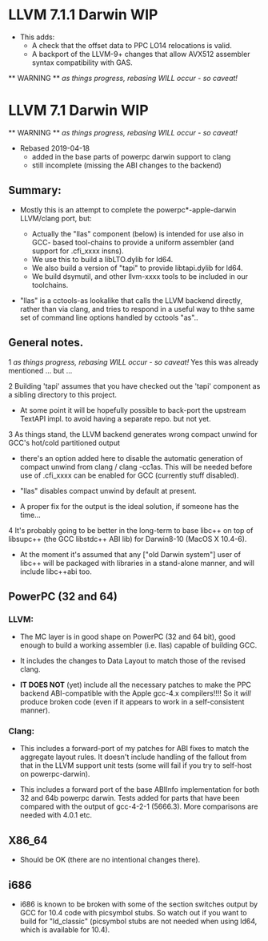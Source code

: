 # LLVM 7.1.1 Darwin WIP

 * This adds:
   * A check that the offset data to PPC LO14 relocations is valid.
   * A backport of the LLVM-9+ changes that allow AVX512 assembler
     syntax compatibility with GAS.

** WARNING **  *as things progress, rebasing WILL occur - so caveat!*

# LLVM 7.1 Darwin WIP

** WARNING **  *as things progress, rebasing WILL occur - so caveat!*

* Rebased 2019-04-18
  - added in the base parts of powerpc darwin support to clang
  - still incomplete (missing the ABI changes to the backend)

## Summary:

 * Mostly this is an attempt to complete the powerpc*-apple-darwin LLVM/clang
   port, but:
 
   * Actually the "llas" component (below) is intended for use also in GCC-
     based tool-chains to provide a uniform assembler (and support for
     .cfi_xxxx insns).
   * We use this to build a libLTO.dylib for ld64.
   * We also build a version of "tapi" to provide libtapi.dylib for ld64.
   * We build dsymutil, and other llvm-xxxx tools to be included in our
     toolchains.

 * "llas" is a cctools-as lookalike that calls the LLVM backend directly,
   rather than via clang, and tries to respond in a useful way to thhe same
   set of command line options handled by cctools "as"..

## General notes.

 1 *as things progress, rebasing WILL occur - so caveat!* 
   Yes this was already mentioned ... but ... 

 2 Building 'tapi' assumes that you have checked out the 'tapi' component as
   a sibling directory to this project.
   
   * At some point it will be hopefully possible to back-port the upstream
    TextAPI impl. to avoid having a separate repo. but not yet.

 3 As things stand, the LLVM backend generates wrong compact unwind for
   GCC's hot/cold partitioned output
   * there's an option added here to disable the automatic generation of
     compact unwind from clang / clang -cc1as.  This will be needed before
     use of .cfi_xxxx can be enabled for GCC (currently stuff disabled).

   * "llas" disables compact unwind by default at present.
   * A proper fix for the output is the ideal solution, if someone has the
     time...

 4 It's probably going to be better in the long-term to base libc++ on top
   of libsupc++ (the GCC libstdc++ ABI lib) for Darwin8-10 (MacOS X 10.4-6).
   
   * At the moment it's assumed that any ["old Darwin system"] user of libc++
     will be packaged with libraries in a stand-alone manner, and will include
     libc++abi too.

## PowerPC (32 and 64)

### LLVM:

 * The MC layer is in good shape on PowerPC (32 and 64 bit), good enough to
   build a working assembler (i.e. llas) capable of building GCC.

 * It includes the changes to Data Layout to match those of the revised clang.

 * **IT DOES NOT** (yet) include all the necessary patches to make the PPC
   backend ABI-compatible with the Apple gcc-4.x compilers!!!! So it *will*
   produce broken code (even if it appears to work in a self-consistent manner).

### Clang:

 * This includes a forward-port of my patches for ABI fixes to match the
   aggregate layout rules.  It doesn't include handling of the fallout from
   that in the LLVM support unit tests (some will fail if you try to self-host
   on powerpc-darwin).

 * This includes a forward port of the base ABIInfo implementation for both
   32 and 64b powerpc darwin.  Tests added for parts that have been compared
   with the output of gcc-4-2-1 (5666.3).  More comparisons are needed with
   4.0.1 etc.

## X86_64

 * Should be OK (there are no intentional changes there).

## i686

 * i686 is known to be broken with some of the section switches output by
 GCC for 10.4 code with picsymbol stubs.  So watch out if you want to build
 for "ld_classic" (picsymbol stubs are not needed when using ld64, which is
 available for 10.4).
